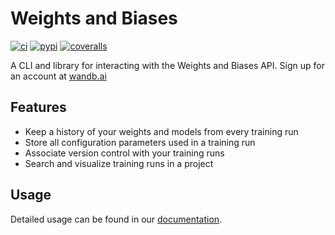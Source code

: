 # Weights and Biases

[![ci](https://circleci.com/gh/wandb/client.svg?style=svg)](https://circleci.com/gh/wandb/client) [![pypi](https://img.shields.io/pypi/v/wandb.svg)](https://pypi.python.org/pypi/wandb) [![coveralls](https://coveralls.io/repos/github/wandb/client/badge.svg?branch=master)](https://coveralls.io/github/wandb/client?branch=master)

A CLI and library for interacting with the Weights and Biases API. Sign up for an account at [wandb.ai](https://wandb.ai)

## Features

* Keep a history of your weights and models from every training run
* Store all configuration parameters used in a training run
* Associate version control with your training runs
* Search and visualize training runs in a project

## Usage

Detailed usage can be found in our [documentation](http://docs.wandb.com/).
